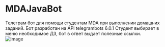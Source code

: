 # MDAJavaBot
Телеграм бот для помощи студентам MDA при выполнении домашних заданий.
Бот разработан на API telegrambots 6.0.1
Студент выбирает в меню необходимое ДЗ, бот в ответ выдает полезные ссылки.      
![image](https://user-images.githubusercontent.com/83313585/165401083-07cad756-2099-49af-99db-cca80362c1f9.png)
